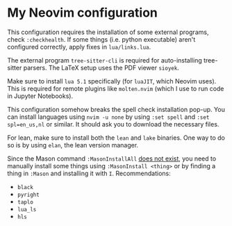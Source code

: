 # My Neovim configuration
This configuration requires the installation of some external programs, check `:checkhealth`.
If some things (i.e. python executable) aren't configured correctly, apply fixes in `lua/links.lua`.

The external program `tree-sitter-cli` is required for auto-installing tree-sitter parsers.
The LaTeX setup uses the PDF viewer `sioyek`.

Make sure to install `lua 5.1` specifically (for `luaJIT`, which Neovim uses).
This is required for remote plugins like `molten.nvim` (which I use to run code in Jupyter Notebooks).

This configuration somehow breaks the spell check installation pop-up.
You can install languages using `nvim -u none` by using `:set spell` and `:set spl=en_us,nl` or similar. It should ask you to download the necessary files.

For lean, make sure to install both the `lean` and `lake` binaries. One way to do so is by using `elan`, the lean version manager.

Since the Mason command `:MasonInstallAll` [does not exist](https://github.com/mason-org/mason.nvim/discussions/1618), you need to manually install some things using `:MasonInstall <thing>`
or by finding a thing in `:Mason` and installing it with `I`.
Recommendations:
- `black`
- `pyright`
- `taplo`
- `lua_ls`
- `hls`
